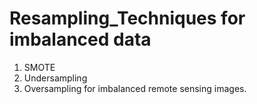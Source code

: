 # Resampling_Techniques for imbalanced data

  1. SMOTE
  2. Undersampling
  3. Oversampling 
for imbalanced remote sensing images.
